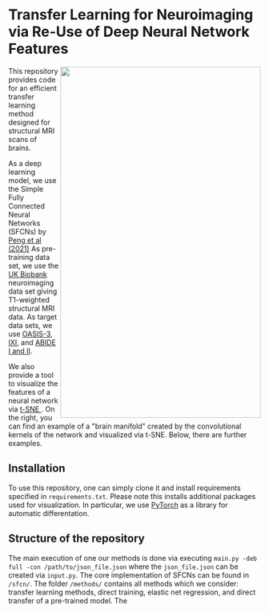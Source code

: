 # Transfer Learning for Neuroimaging via Re-Use of Deep Neural Network Features

<img align="right" src="https://github.com/PeterHolderrieth/TransferLearning_Neuroimaging/blob/main/visualization/plots/brain_manifold.png" width="400" height="700">

This repository provides code for an efficient transfer learning method designed for structural MRI scans of brains.
 
As a deep learning model, we use the Simple Fully Connected Neural Networks (SFCNs) by [Peng et al (2021)](https://www.sciencedirect.com/science/article/pii/S1361841520302358)
As pre-training data set, we use the [UK Biobank](https://www.nature.com/articles/nn.4393) neuroimaging data set giving T1-weighted structural MRI data. As target data sets,
we use [OASIS-3](https://www.oasis-brains.org/), [IXI](https://brain-development.org/ixi-dataset/), and [ABIDE I and II](http://fcon_1000.projects.nitrc.org/indi/abide/). 


We also provide a tool to visualize the features of a neural network via [t-SNE ](https://jmlr.org/papers/volume9/vandermaaten08a/vandermaaten08a.pdf). On the right, you can find an example of a "brain manifold" created by the convolutional kernels of the network and visualized via t-SNE. Below, there are further examples.

## Installation

To use this repository, one can simply clone it and  install requirements specified in `requirements.txt`.
Please note this installs additional packages used for visualization. In particular, we use [PyTorch](https://https://pytorch.org/) 
as a library for automatic differentation.

## Structure of the repository
The main execution of one our methods is done via executing `main.py -deb full -con /path/to/json_file.json` where the `json_file.json` can be created via `input.py`.
The core implementation of SFCNs can be found in `/sfcn/`. The folder `/methods/` contains all methods which we consider: transfer learning methods, direct training, elastic net regression, and direct transfer of a pre-trained model. The

